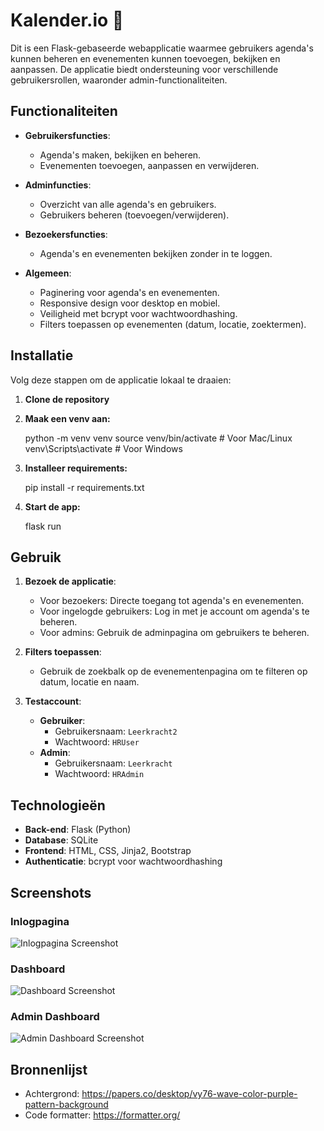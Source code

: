 # Kalender.io 📅

Dit is een Flask-gebaseerde webapplicatie waarmee gebruikers agenda's kunnen beheren en evenementen kunnen toevoegen, bekijken en aanpassen. De applicatie biedt ondersteuning voor verschillende gebruikersrollen, waaronder admin-functionaliteiten.

## Functionaliteiten

- **Gebruikersfuncties**:
  - Agenda's maken, bekijken en beheren.
  - Evenementen toevoegen, aanpassen en verwijderen.

- **Adminfuncties**:
  - Overzicht van alle agenda's en gebruikers.
  - Gebruikers beheren (toevoegen/verwijderen).
  
- **Bezoekersfuncties**:
  - Agenda's en evenementen bekijken zonder in te loggen.
  
- **Algemeen**:
  - Paginering voor agenda's en evenementen.
  - Responsive design voor desktop en mobiel.
  - Veiligheid met bcrypt voor wachtwoordhashing.
  - Filters toepassen op evenementen (datum, locatie, zoektermen).

## Installatie

Volg deze stappen om de applicatie lokaal te draaien:

1. **Clone de repository**
2. **Maak een venv aan:**

    python -m venv venv
    source venv/bin/activate  # Voor Mac/Linux
    venv\\Scripts\\activate   # Voor Windows

3. **Installeer requirements:**

    pip install -r requirements.txt

4. **Start de app:**

    flask run

## Gebruik

1. **Bezoek de applicatie**:
   - Voor bezoekers: Directe toegang tot agenda's en evenementen.
   - Voor ingelogde gebruikers: Log in met je account om agenda's te beheren.
   - Voor admins: Gebruik de adminpagina om gebruikers te beheren.

2. **Filters toepassen**:
   - Gebruik de zoekbalk op de evenementenpagina om te filteren op datum, locatie en naam.

3. **Testaccount**:
   - **Gebruiker**:
     - Gebruikersnaam: `Leerkracht2`
     - Wachtwoord: `HRUser`
   - **Admin**:
     - Gebruikersnaam: `Leerkracht`
     - Wachtwoord: `HRAdmin`

## Technologieën

- **Back-end**: Flask (Python)
- **Database**: SQLite
- **Frontend**: HTML, CSS, Jinja2, Bootstrap
- **Authenticatie**: bcrypt voor wachtwoordhashing

## Screenshots

### Inlogpagina
![Inlogpagina Screenshot](https://media.discordapp.net/attachments/1096212248399204375/1330643363095117874/image.png?ex=678eb9b3&is=678d6833&hm=200b54605cc310b57894fb82342b7f5e58b08404aa8ead21e1962b2e630f76b8&=&format=webp&quality=lossless&width=1440&height=653)

### Dashboard
![Dashboard Screenshot](https://media.discordapp.net/attachments/1096212248399204375/1330643641034870886/image.png?ex=678eb9f6&is=678d6876&hm=f8c6e58c47c2fef35f443540da2b62dbfdeaceb05db8f6135784da0244c8009d&=&format=webp&quality=lossless&width=1440&height=652)

### Admin Dashboard

![Admin Dashboard Screenshot](https://media.discordapp.net/attachments/1096212248399204375/1330643882333175888/image.png?ex=678eba2f&is=678d68af&hm=885e7afaae0f06137109d0f7c52328567e7c2229a5cc42cc3858719aaf27b511&=&format=webp&quality=lossless&width=1440&height=652)

## Bronnenlijst

- Achtergrond: https://papers.co/desktop/vy76-wave-color-purple-pattern-background
- Code formatter:  https://formatter.org/




